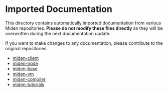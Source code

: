 # Imported Documentation

This directory contains automatically imported documentation from various Miden repositories.
**Please do not modify these files directly** as they will be overwritten during the next documentation update.

If you want to make changes to any documentation, please contribute to the original repositories:

- [miden-client](https://github.com/0xPolygonMiden/miden-client)
- [miden-node](https://github.com/0xPolygonMiden/miden-node)
- [miden-base](https://github.com/0xPolygonMiden/miden-base)
- [miden-vm](https://github.com/0xPolygonMiden/miden-vm)
- [miden-compiler](https://github.com/phklive/compiler)
- [miden-tutorials](https://github.com/0xPolygonMiden/miden-tutorials)
